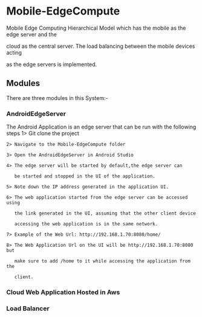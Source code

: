 # Mobile-EdgeCompute  

Mobile Edge Computing Hierarchical Model which has the mobile as the edge server and the  

cloud as the central server. The load balancing between the mobile devices acting   

as the edge servers is implemented.  

 
## Modules  

There are three modules in this System:-

### AndroidEdgeServer  

The Android Application is an edge server that can be run with the following steps
	1> Git clone the project  
	
	2> Navigate to the Mobile-EdgeCompute folder
	
	3> Open the AndroidEdgeServer in Android Studio  
	
	4> The edge server will be started by default,the edge server can  
	
	   be started and stopped in the UI of the application.  
	   
	5> Note down the IP address generated in the application UI.  
	
	6> The web application started from the edge server can be accessed using   
	
	   the link generated in the UI, assuming that the other client device   
	   
	   accessing the web application is in the same network.   
	   
	7> Example of the Web Url: http://192.168.1.70:8080/home/  
	
	8> The Web Application Url on the UI will be http://192.168.1.70:8080 but  
	
	   make sure to add /home to it while accessing the application from the  
	   
	   client.   
	   
### Cloud Web Application Hosted in Aws   


### Load Balancer   



